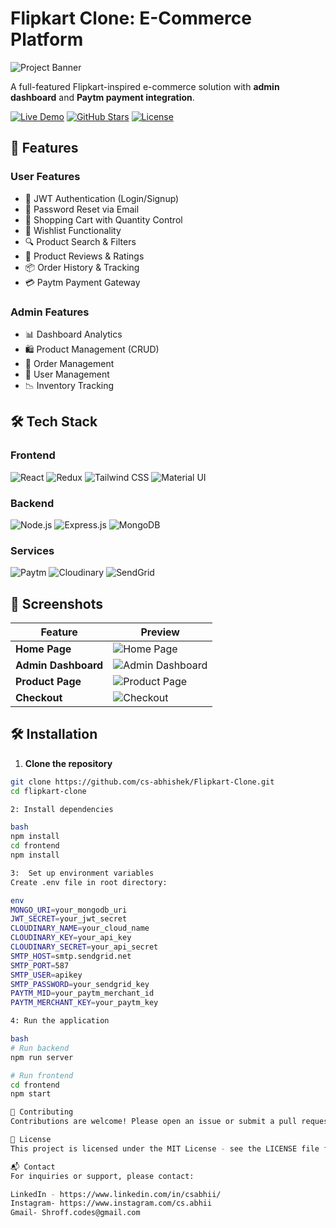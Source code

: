 # Flipkart Clone: E-Commerce Platform

![Project Banner](https://user-images.githubusercontent.com/64949957/153995268-0cb769b9-e0ee-48ea-83c1-09b881df4101.PNG)

A full-featured Flipkart-inspired e-commerce solution with **admin dashboard** and **Paytm payment integration**.

[![Live Demo](https://img.shields.io/badge/Demo-Live%20Site-green?style=for-the-badge&logo=vercel)](https://flipkartweb-mern.vercel.app)
[![GitHub Stars](https://img.shields.io/github/stars/yourusername/flipkart-clone?style=for-the-badge)](https://github.com/yourusername/flipkart-clone/stargazers)
[![License](https://img.shields.io/badge/License-MIT-blue?style=for-the-badge)](LICENSE)

## 🚀 Features

### User Features
- 🔐 JWT Authentication (Login/Signup)
- 📧 Password Reset via Email
- 🛒 Shopping Cart with Quantity Control
- 💝 Wishlist Functionality
- 🔍 Product Search & Filters
- 🌟 Product Reviews & Ratings
- 📦 Order History & Tracking
- 💳 Paytm Payment Gateway

### Admin Features
- 📊 Dashboard Analytics
- 🛍️ Product Management (CRUD)
- 📝 Order Management
- 👥 User Management
- 📉 Inventory Tracking

## 🛠 Tech Stack

### Frontend
![React](https://img.shields.io/badge/React-20232A?style=for-the-badge&logo=react&logoColor=61DAFB)
![Redux](https://img.shields.io/badge/Redux-593D88?style=for-the-badge&logo=redux&logoColor=white)
![Tailwind CSS](https://img.shields.io/badge/Tailwind_CSS-38B2AC?style=for-the-badge&logo=tailwind-css&logoColor=white)
![Material UI](https://img.shields.io/badge/Material--UI-0081CB?style=for-the-badge&logo=material-ui&logoColor=white)

### Backend
![Node.js](https://img.shields.io/badge/Node.js-43853D?style=for-the-badge&logo=node.js&logoColor=white)
![Express.js](https://img.shields.io/badge/Express.js-000000?style=for-the-badge&logo=express&logoColor=white)
![MongoDB](https://img.shields.io/badge/MongoDB-4EA94B?style=for-the-badge&logo=mongodb&logoColor=white)

### Services
![Paytm](https://img.shields.io/badge/Paytm-002970?style=for-the-badge&logo=paytm&logoColor=00BAF2)
![Cloudinary](https://img.shields.io/badge/Cloudinary-3448C5?style=for-the-badge&logo=cloudinary&logoColor=white)
![SendGrid](https://img.shields.io/badge/SendGrid-249FEF?style=for-the-badge&logo=sendgrid&logoColor=white)

## 📸 Screenshots

| Feature | Preview |
|---------|---------|
| **Home Page** | ![Home Page](https://user-images.githubusercontent.com/64949957/153995383-367cbcc0-cce5-4523-a999-b8d92e44d6ab.jpg) |
| **Admin Dashboard** | ![Admin Dashboard](https://user-images.githubusercontent.com/64949957/153995268-0cb769b9-e0ee-48ea-83c1-09b881df4101.PNG) |
| **Product Page** | ![Product Page](https://user-images.githubusercontent.com/64949957/153996560-bd631f30-46f0-4248-83b3-d8ce44a8f9e4.PNG) |
| **Checkout** | ![Checkout](https://user-images.githubusercontent.com/64949957/153996577-57b1a82d-064a-49dc-9055-e2bceb854ab2.PNG) |

## 🛠 Installation

1. **Clone the repository**
```bash
git clone https://github.com/cs-abhishek/Flipkart-Clone.git
cd flipkart-clone

2: Install dependencies

bash
npm install
cd frontend
npm install

3:  Set up environment variables
Create .env file in root directory:

env
MONGO_URI=your_mongodb_uri
JWT_SECRET=your_jwt_secret
CLOUDINARY_NAME=your_cloud_name
CLOUDINARY_KEY=your_api_key
CLOUDINARY_SECRET=your_api_secret
SMTP_HOST=smtp.sendgrid.net
SMTP_PORT=587
SMTP_USER=apikey
SMTP_PASSWORD=your_sendgrid_key
PAYTM_MID=your_paytm_merchant_id
PAYTM_MERCHANT_KEY=your_paytm_key

4: Run the application

bash
# Run backend
npm run server

# Run frontend
cd frontend
npm start

🤝 Contributing
Contributions are welcome! Please open an issue or submit a pull request.

📄 License
This project is licensed under the MIT License - see the LICENSE file for details.

📬 Contact
For inquiries or support, please contact:

LinkedIn - https://www.linkedin.com/in/csabhii/
Instagram- https://www.instagram.com/cs.abhii
Gmail- Shroff.codes@gmail.com
